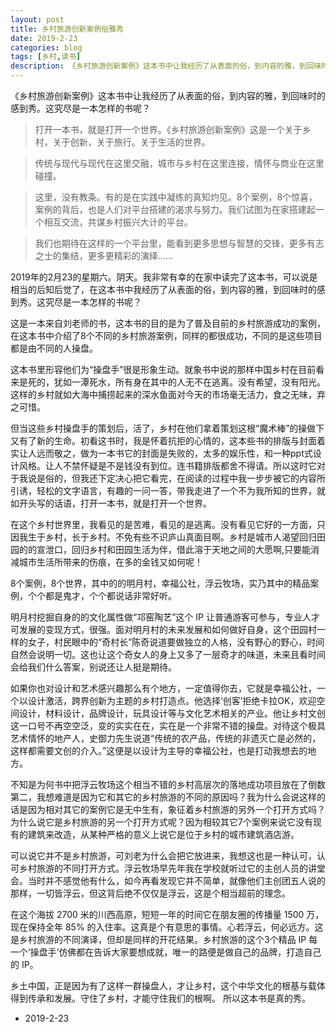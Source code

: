 ```yaml
---
layout: post
title: 乡村旅游创新案例俗雅秀
date: 2019-2-23
categories: blog
tags: [乡村,读书]
description: 《乡村旅游创新案例》这本书中让我经历了从表面的俗，到内容的雅，到回味时的感到秀。这究尽是一本怎样的书呢？
---
```


《乡村旅游创新案例》这本书中让我经历了从表面的俗，到内容的雅，到回味时的感到秀。这究尽是一本怎样的书呢？

>打开一本书，就是打开一个世界。《乡村旅游创新案例》这是一个关于乡村，关于创新，关于旅行。关于生活的世界。

>传统与现代与现代在这里交融，城市与乡村在这里连接，情怀与商业在这里碰撞。

>这里，没有教条。有的是在实践中凝练的真知灼见。8个案例，8个惊喜，案例的背后，也是人们对平台搭建的渴求与努力。我们试图为在家搭建起一个相互交流，共谋乡村振兴大计的平台。

>我们也期待在这样的一个平台里，能看到更多思想与智慧的交锋，更多有志之士的集结，更多更精彩的演绎……

2019年的2月23的星期六。阴天。我非常有幸的在家中读完了这本书，可以说是相当的后知后觉了，在这本书中我经历了从表面的俗，到内容的雅，到回味时的感到秀。这究尽是一本怎样的书呢？

这是一本来自刘老师的书，这本书的目的是为了普及目前的乡村旅游成功的案例，在这本书中介绍了8个不同的乡村旅游案例，同样的都很成功，不同的是这些项目都是由不同的人操盘。

这本书里形容他们为“操盘手”很是形象生动。就象书中说的那样中国乡村在目前看来是死的，犹如一潭死水，所有身在其中的人无不在逃离。没有希望，没有阳光。这样的乡村就如大海中捕捞起来的深水鱼面对今天的市场毫无活力，食之无味，弃之可惜。

但当这些乡村操盘手的策划后，活了，乡村在他们拿着策划这根“魔术棒”的操做下又有了新的生命。初看这书时，我是怀着抗拒的心情的，这本些书的排版与封面着实让人远而敬之，做为一本书它的封面是失败的，太多的娱乐性，和一种ppt式设计风格。让人不禁怀疑是不是钱没有到位。连书籍排版都舍不得请。所以这时它对于我说是俗的，但我还下定决心把它看完，在阅读的过程中我一步步被它的内容所引诱，轻松的文字语言，有趣的一问一答，带我走进了一个不为我所知的世界，就如开头写的话语，打开一本书，就是打开一个世界。

在这个乡村世界里，我看见的是苦难，看见的是逃离。没有看见它好的一方面，只因我生于乡村，长于乡村。不免有些不识庐山真面目啊。乡村是城市人渴望回归田园的的宣泄口，回归乡村和田园生活为伴，借此溶于天地之间的大愿啊,只要能消减城市生活所带来的伤痕，在多的金钱又如何呢！

8个案例，8个世界，其中的的明月村，幸福公社，浮云牧场，实乃其中的精品案例，个个都是鬼才，个个都说话非常好听。

明月村挖掘自身的的文化属性做“邛窑陶艺”这个 IP 让普通游客可参与，专业人才可发展的变现方式，很强。面对明月村的未来发展和如何做好自身，这个田园村一样的女子，村民眼中的“奇村长”陈奇说道要做独立的人格，没有野心的野心，时间自然会说明一切。这也让这个奇女人的身上又多了一层奇才的味道，未来且看时间会给我们什么答案，别说还让人挺是期待。

如果你也对设计和艺术感兴趣那么有个地方，一定值得你去，它就是幸福公社，一个以设计激活，跨界创新为主题的乡村打造点。他选择‘创客’拒绝卡拉OK，欢迎空间设计，材料设计，品牌设计，玩具设计等与文化艺术相关的产业。他让乡村文创这一口号不再空空泛，变的实实在在，实在是一个非常不错的操盘。对待这个极具艺术情怀的地产人，史御力先生说道“传统的农产品，传统的非遗灭亡是必然的，这样都需要文创的介入。”这便是以设计为主导的幸福公社，也是打动我想去的地方。

不知是为何书中把浮云牧场这个相当不错的乡村高层次的落地成功项目放在了倒数第二，我想难道是因为它和其它的乡村旅游的不同的原因吗？我为什么会说这样的话是因为相对其它的案例它是无中生有，象征着乡村旅游的另外一个打开方式吗？为什么说它是乡村旅游的另一个打开方式呢？因为相较其它7个案例来说它没有现有的建筑来改造，从某种严格的意义上说它是位于乡村的城市建筑酒店游。

可以说它并不是乡村旅游，可刘老为什么会把它放进来，我想这也是一种认可，认可乡村旅游的不同打开方式。浮云牧场早先年我在学校就听过它的主创人员的讲堂会。当时并不感觉他有什么，如今再看发现它并不简单，就像他们主创团五人说的那样，一切皆浮云，但这背后绝不仅仅是浮云，这是个相当超前的理念。

在这个海拔 2700 米的川西高原，短短一年的时间它在朋友圈的传播量 1500 万，现在保持全年 85% 的入住率。这真是个有意思的事情。心若浮云，何必远方。这是乡村旅游的不同演译，但却是同样的开花结果。乡村旅游的这个3个精品 IP 每一个‘操盘手’仿佛都在告诉大家要想成就，唯一的路便是做自己的品牌，打造自己的 IP。

乡土中国，正是因为有了这样一群操盘人，才让乡村，这个中华文化的根基与载体得到传承和发展。守住了乡村，才能守住我们的根啊。
所以这本书是真的秀。

- 2019-2-23
